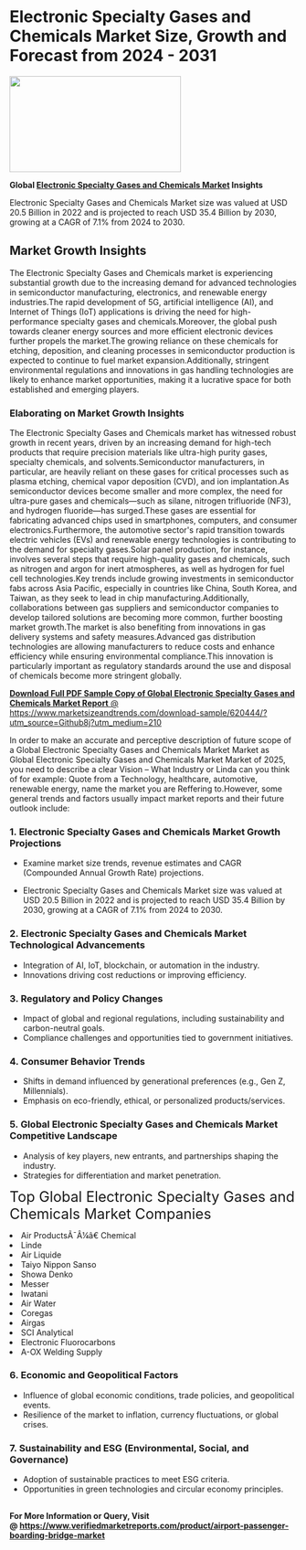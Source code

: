 <H1>Electronic Specialty Gases and Chemicals Market Size, Growth and Forecast from 2024 - 2031</H1><img class="aligncenter size-medium wp-image-584254" src="https://thirdeyenews.in/wp-content/uploads/2024/09/Global-Market-Research-300x168.jpeg" alt="" width="300" height="168" /><p><strong>Global&nbsp;<a href="https://www.marketsizeandtrends.com/download-sample/620444/?utm_source=Github8j?utm_medium=210">Electronic Specialty Gases and Chemicals Market</a> Insights</strong></p><p>Electronic Specialty Gases and Chemicals Market size was valued at USD 20.5 Billion in 2022 and is projected to reach USD 35.4 Billion by 2030, growing at a CAGR of 7.1% from 2024 to 2030.</p><p><h2>Market Growth Insights</h2> The Electronic Specialty Gases and Chemicals market is experiencing substantial growth due to the increasing demand for advanced technologies in semiconductor manufacturing, electronics, and renewable energy industries.The rapid development of 5G, artificial intelligence (AI), and Internet of Things (IoT) applications is driving the need for high-performance specialty gases and chemicals.Moreover, the global push towards cleaner energy sources and more efficient electronic devices further propels the market.The growing reliance on these chemicals for etching, deposition, and cleaning processes in semiconductor production is expected to continue to fuel market expansion.Additionally, stringent environmental regulations and innovations in gas handling technologies are likely to enhance market opportunities, making it a lucrative space for both established and emerging players.<a href="https://example.com/download-sample" target="_blank"></a> <h3>Elaborating on Market Growth Insights</h3> The Electronic Specialty Gases and Chemicals market has witnessed robust growth in recent years, driven by an increasing demand for high-tech products that require precision materials like ultra-high purity gases, specialty chemicals, and solvents.Semiconductor manufacturers, in particular, are heavily reliant on these gases for critical processes such as plasma etching, chemical vapor deposition (CVD), and ion implantation.As semiconductor devices become smaller and more complex, the need for ultra-pure gases and chemicals—such as silane, nitrogen trifluoride (NF3), and hydrogen fluoride—has surged.These gases are essential for fabricating advanced chips used in smartphones, computers, and consumer electronics.Furthermore, the automotive sector's rapid transition towards electric vehicles (EVs) and renewable energy technologies is contributing to the demand for specialty gases.Solar panel production, for instance, involves several steps that require high-quality gases and chemicals, such as nitrogen and argon for inert atmospheres, as well as hydrogen for fuel cell technologies.Key trends include growing investments in semiconductor fabs across Asia Pacific, especially in countries like China, South Korea, and Taiwan, as they seek to lead in chip manufacturing.Additionally, collaborations between gas suppliers and semiconductor companies to develop tailored solutions are becoming more common, further boosting market growth.The market is also benefiting from innovations in gas delivery systems and safety measures.Advanced gas distribution technologies are allowing manufacturers to reduce costs and enhance efficiency while ensuring environmental compliance.This innovation is particularly important as regulatory standards around the use and disposal of chemicals become more stringent globally.<a href="https://example.com/get-more" target="_blank"></p><p><span class=""><strong>Download Full PDF Sample Copy of Global Electronic Specialty Gases and Chemicals Market Report</strong> @ <a href="https://www.marketsizeandtrends.com/download-sample/620444/?utm_source=Github8j?utm_medium=210" target="_blank">https://www.marketsizeandtrends.com/download-sample/620444/?utm_source=Github8j?utm_medium=210</a></span></p><p>In order to make an accurate and perceptive description of future scope of a Global&nbsp;Electronic Specialty Gases and Chemicals Market Market as Global&nbsp;Electronic Specialty Gases and Chemicals Market Market of 2025, you need to describe a clear Vision &ndash; What Industry or Linda can you think of for example: Quote from a Technology, healthcare, automotive, renewable energy, name the market you are Reffering to.However, some general trends and factors usually impact market reports and their future outlook include:</p><h3>1.&nbsp;<strong>Electronic Specialty Gases and Chemicals Market Growth Projections</strong></h3><ul><li>Examine market size trends, revenue estimates and CAGR (Compounded Annual Growth Rate) projections.</li><li><p>Electronic Specialty Gases and Chemicals Market size was valued at USD 20.5 Billion in 2022 and is projected to reach USD 35.4 Billion by 2030, growing at a CAGR of 7.1% from 2024 to 2030.</p></li></ul><h3>2.&nbsp;<strong>Electronic Specialty Gases and Chemicals Market Technological Advancements</strong></h3><ul><li>Integration of AI, IoT, blockchain, or automation in the industry.</li><li>Innovations driving cost reductions or improving efficiency.</li></ul><h3>3.&nbsp;<strong>Regulatory and Policy Changes</strong></h3><ul><li>Impact of global and regional regulations, including sustainability and carbon-neutral goals.</li><li>Compliance challenges and opportunities tied to government initiatives.</li></ul><h3>4.&nbsp;<strong>Consumer Behavior Trends</strong></h3><ul><li>Shifts in demand influenced by generational preferences (e.g., Gen Z, Millennials).</li><li>Emphasis on eco-friendly, ethical, or personalized products/services.</li></ul><h3>5.&nbsp;<strong>Global Electronic Specialty Gases and Chemicals Market Competitive Landscape</strong></h3><ul><li>Analysis of key players, new entrants, and partnerships shaping the industry.</li><li>Strategies for differentiation and market penetration.</li></ul><p data-pm-slice="1 1 []"><span style="color: inherit; font-family: inherit; font-size: 25px;">Top Global Electronic Specialty Gases and Chemicals Market Companies</span></p><div class="" data-test-id=""><p><li>Air ProductsÃ¯Â¼â€ Chemical</li><li> Linde</li><li> Air Liquide</li><li> Taiyo Nippon Sanso</li><li> Showa Denko</li><li> Messer</li><li> Iwatani</li><li> Air Water</li><li> Coregas</li><li> Airgas</li><li> SCI Analytical</li><li> Electronic Fluorocarbons</li><li> A-OX Welding Supply</li></p></div><h3>6.&nbsp;<strong>Economic and Geopolitical Factors</strong></h3><ul><li>Influence of global economic conditions, trade policies, and geopolitical events.</li><li>Resilience of the market to inflation, currency fluctuations, or global crises.</li></ul><h3>7.&nbsp;<strong>Sustainability and ESG (Environmental, Social, and Governance)</strong></h3><ul><li>Adoption of sustainable practices to meet ESG criteria.</li><li>Opportunities in green technologies and circular economy principles.</li></ul><h2><strong style="font-size: 14px;">For More Information or Query, Visit @&nbsp;</strong><a style="background-color: #ffffff; font-size: 14px;" href="https://www.marketsizeandtrends.com/report/electronic-specialty-gases-and-chemicals-market/" target="_blank">https://www.verifiedmarketreports.com/product/airport-passenger-boarding-bridge-market</a></h2>